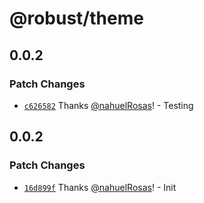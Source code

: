 # @robust/theme

## 0.0.2

### Patch Changes

- [`c626582`](https://github.com/nahuelRosas/Robust/commit/c626582c376efd19241b5f948487b5b3427055fa) Thanks [@nahuelRosas](https://github.com/nahuelRosas)! - Testing

## 0.0.2

### Patch Changes

- [`16d899f`](https://github.com/nahuelRosas/Robust/commit/16d899f20bbdbde1ee390f245488c0d24943e814) Thanks [@nahuelRosas](https://github.com/nahuelRosas)! - Init
